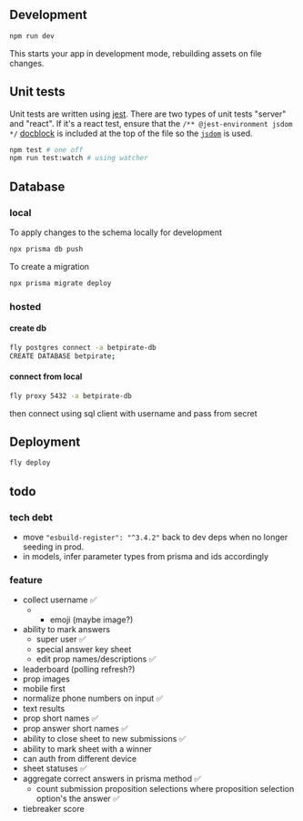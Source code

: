 ## Development

```sh
npm run dev
```

This starts your app in development mode, rebuilding assets on file changes.

## Unit tests

Unit tests are written using [jest](https://jestjs.io/). There are two types of unit tests "server" and "react". If it's a react test, ensure that the `/** @jest-environment jsdom */` [docblock](https://jestjs.io/docs/configuration#testenvironment-string) is included at the top of the file so the [`jsdom`](https://github.com/jsdom/jsdom) is used.

```sh
npm test # one off
npm run test:watch # using watcher
```

## Database

### local

To apply changes to the schema locally for development

```sh
npx prisma db push
```

To create a migration

```sh
npx prisma migrate deploy
```

### hosted

#### create db
```sh
fly postgres connect -a betpirate-db
CREATE DATABASE betpirate;
```

#### connect from local

```sh
fly proxy 5432 -a betpirate-db
```
then connect using sql client with username and pass from secret

## Deployment

```sh
fly deploy
```

## todo


### tech debt
- move `"esbuild-register": "^3.4.2"` back to dev deps when no longer seeding in prod.
- in models, infer parameter types from prisma and <exclude> ids accordingly

### feature
- collect username ✅
    - + emoji (maybe image?)
- ability to mark answers
    - super user ✅
    - special answer key sheet
    - edit prop names/descriptions ✅
- leaderboard (polling refresh?)
- prop images
- mobile first
- normalize phone numbers on input ✅
- text results
- prop short names ✅
- prop answer short names ✅
- ability to close sheet to new submissions ✅
- ability to mark sheet with a winner
- can auth from different device
- sheet statuses ✅
- aggregate correct answers in prisma method ✅
    - count submission proposition selections where proposition selection option's the answer ✅
- tiebreaker score